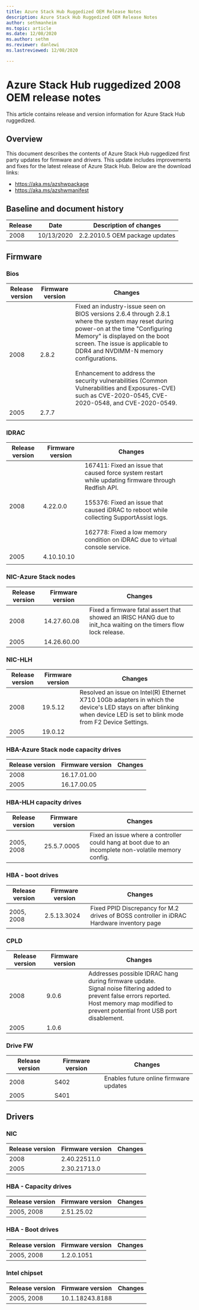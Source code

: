 ```yaml
---
title: Azure Stack Hub Ruggedized OEM Release Notes
description: Azure Stack Hub Ruggedized OEM Release Notes
author: sethmanheim
ms.topic: article
ms.date: 12/08/2020
ms.author: sethm
ms.reviewer: danlewi
ms.lastreviewed: 12/08/2020

---
```


# Azure Stack Hub ruggedized 2008 OEM release notes

This article contains release and version information for Azure Stack Hub ruggedized.

## Overview

This document describes the contents of Azure Stack Hub ruggedized first party updates for firmware and drivers. This update includes improvements and fixes for the latest release of Azure Stack Hub. Below are the download links:

* https://aka.ms/azshwpackage
* https://aka.ms/azshwmanifest

## Baseline and document history

| Release | Date       | Description of changes         |
|---------|------------|--------------------------------|
| 2008    | 10/13/2020 | 2.2.2010.5 OEM package updates |

## Firmware

### Bios

| Release version | Firmware version | Changes                                                                                                                                                                                                                                                                                                                                                                                                       |   |   |
|-----------------|------------------|---------------------------------------------------------------------------------------------------------------------------------------------------------------------------------------------------------------------------------------------------------------------------------------------------------------------------------------------------------------------------------------------------------------|---|---|
| 2008            | 2.8.2            | Fixed an industry-issue seen on BIOS versions 2.6.4 through 2.8.1 where the system may reset during power-on at the time "Configuring Memory" is displayed on the boot screen. The issue is applicable to DDR4 and NVDIMM-N memory configurations.<br><br>Enhancement to address the security vulnerabilities (Common Vulnerabilities and Exposures-CVE) such as CVE-2020-0545, CVE-2020-0548, and CVE-2020-0549. |   |   |
| 2005            | 2.7.7            |                                                                                                                                                                                                                                                                                                                                                                                                               |   |   |
|                 |                  |                                                                                                                                                                                                                                                                                                                                                                                                               |   |   |

### IDRAC

| Release version | Firmware version | Changes                                                                                                                                                                                                                                                                          |   |   |
|-----------------|------------------|----------------------------------------------------------------------------------------------------------------------------------------------------------------------------------------------------------------------------------------------------------------------------------|---|---|
| 2008            | 4.22.0.0         | 167411: Fixed an issue that caused force system restart while updating firmware through Redfish API.<br><br>155376: Fixed an issue that caused iDRAC to reboot while collecting SupportAssist logs.<br><br>162778: Fixed a low memory condition on iDRAC due to virtual console service. |   |   |
| 2005            | 4.10.10.10       |                                                                                                                                                                                                                                                                                  |   |   |
|                 |                  |                                                                                                                                                                                                                                                                                  |   |   |

### NIC-Azure Stack nodes

| Release version    | Firmware version    | Changes                                                                                                          |
|--------------------|---------------------|------------------------------------------------------------------------------------------------------------------|
|     2008           |     14.27.60.08     | Fixed a firmware fatal assert that showed an IRISC HANG due to init_hca waiting on the timers flow lock release. |
|     2005           |     14.26.60.00     |                                                                                                                  |

### NIC-HLH

| Release version    | Firmware version    | Changes                                                                                                                                                                   |
|--------------------|---------------------|---------------------------------------------------------------------------------------------------------------------------------------------------------------------------|
|     2008           |     19.5.12         | Resolved an issue on Intel(R) Ethernet X710 10Gb adapters in which the device's LED stays on after blinking when device LED is set to blink mode from F2 Device Settings. |
|     2005           |     19.0.12         |                                                                                                                                                                           |

### HBA-Azure Stack node capacity drives

| Release version    | Firmware version    | Changes    |
|--------------------|---------------------|------------|
|     2008           |     16.17.01.00     |            |
|     2005           |     16.17.00.05     |            |

### HBA-HLH capacity drives

|     Release version |     Firmware version |     Changes                                                                                           |
|---------------------|----------------------|-------------------------------------------------------------------------------------------------------|
| 2005, 2008          | 25.5.7.0005          | Fixed an issue where a controller could hang at boot due to an incomplete non-volatile memory config. |

### HBA - boot drives

| Release version | Firmware version | Changes                                                                                   |
|-----------------|------------------|-------------------------------------------------------------------------------------------|
| 2005, 2008      | 2.5.13.3024      | Fixed PPID Discrepancy for M.2 drives of BOSS controller in iDRAC Hardware inventory page |

### CPLD

| Release version | Firmware version | Changes                                                                                                                                                                                                |
|-----------------|------------------|--------------------------------------------------------------------------------------------------------------------------------------------------------------------------------------------------------|
|     2008        |     9.0.6        | Addresses possible IDRAC hang during firmware update.<br> Signal noise filtering added to prevent false errors reported.<br> Host memory map modified to prevent potential front USB port disablement. |
|     2005        |     1.0.6        |                                                                                                                                                                                                        |

### Drive FW

| Release version | Firmware version | Changes                                |
|-----------------|------------------|----------------------------------------|
| 2008            | S402             | Enables future online firmware updates |
| 2005            | S401             |                                        |

## Drivers

### NIC

| Release version | Firmware version | Changes                                |
|-----------------|------------------|----------------------------------------|
| 2008            | 2.40.22511.0    |  |
| 2005            | 2.30.21713.0 |                                        |

### HBA - Capacity drives

| Release version | Firmware version | Changes |
|-----------------|------------------|---------|
|  2005, 2008   |  2.51.25.02  |         |

### HBA - Boot drives

| Release version | Firmware version | Changes |
|-----------------|------------------|---------|
|  2005, 2008   |  1.2.0.1051 |         |

### Intel chipset

| Release version | Firmware version | Changes |
|-----------------|------------------|---------|
|  2005, 2008   | 10.1.18243.8188 |         |
